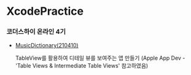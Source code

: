 # XcodePractice
### 코더스하이 온라인 4기

* [MusicDictionary(210410)](./MusicDictionary)

	TableView를 활용하여 디테일 뷰를 보여주는 앱 만들기
	(Apple App Dev - 'Table Views & Intermediate Table Views' 참고하였음)

